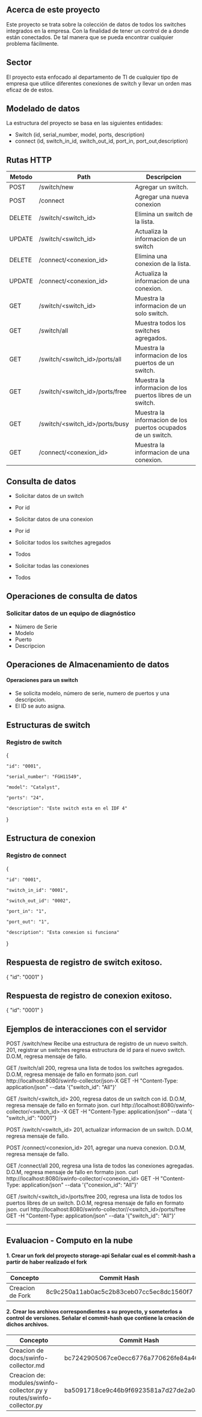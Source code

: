 ## Acerca de este proyecto
Este proyecto se trata sobre la colección de datos de todos los switches integrados en la empresa. Con la finalidad de tener un control de a donde están conectados. De tal manera que se pueda encontrar cualquier problema fácilmente.

## Sector
El proyecto esta enfocado al departamento de TI de cualquier tipo de empresa que utilice diferentes conexiones de switch y llevar un orden
mas eficaz de de estos.

## Modelado de datos
La estructura del proyecto se basa en las siguientes entidades:
-	Switch (id, serial_number, model, ports, description)
- connect (id, switch_in_id, switch_out_id, port_in, port_out,description)


## Rutas HTTP

|Metodo| Path                | Descripcion                            |
|-------------|------------------------|----------------------------- |
|POST| /switch/new          | Agregar un switch.                     |
|POST| /connect | Agregar una nueva conexion|
|DELETE| /switch/<switch_id>| Elimina un switch de la lista.|
|UPDATE| /switch/<switch_id>| Actualiza la informacion de un switch|
|DELETE| /connect/<conexion_id>| Elimina una conexion de la lista.|
|UPDATE| /connect/<conexion_id>| Actualiza la informacion de una conexion.|
|GET| /switch/<switch_id>| Muestra la informacion de un solo switch.|
|GET| /switch/all      | Muestra todos los switches agregados.  |
|GET| /switch/<switch_id>/ports/all | Muestra la informacion de los puertos de un switch.|
|GET| /switch/<switch_id>/ports/free | Muestra la informacion de los puertos libres de un switch.|
|GET| /switch/<switch_id>/ports/busy | Muestra la informacion de los puertos ocupados de un switch.|
|GET| /connect/<conexion_id>| Muestra la informacion de una conexion.|


## Consulta de datos
+ Solicitar datos de un switch
- Por id
+ Solicitar datos de una conexion
- Por id
+ Solicitar todos los switches agregados
- Todos
+ Solicitar todas las conexiones
- Todos


## Operaciones de consulta de datos
### Solicitar datos de un equipo de diagnóstico

- Número de Serie
- Modelo
- Puerto
- Descripcion


## Operaciones de Almacenamiento de datos
#### Operaciones para un switch
-	Se solicita modelo, número de serie, numero de puertos y una descripcion.
-	El ID se auto asigna.

## Estructuras de switch
### Registro de switch
{

    "id": "0001",

    "serial_number": "FGH11549",  

    "model": "Catalyst",

    "ports": "24",

    "description": "Este switch esta en el IDF 4"

}
## Estructura de conexion
### Registro de connect
{

    "id": "0001",    

    "switch_in_id": "0001",

    "switch_out_id": "0002",

    "port_in": "1",

    "port_out": "1",

    "description": "Esta conexion si funciona"

}

## Respuesta de registro de switch exitoso.
{ "id": "0001" }

## Respuesta de registro de conexion exitoso.
{ "id": "0001" }

## Ejemplos de interacciones con el servidor
POST /switch/new
Recibe una estructura de registro de un nuevo switch.
201, registrar un switches regresa estructura de id para el nuevo switch.
D.O.M, regresa mensaje de fallo.

GET /switch/all
200, regresa una lista de todos los switches agregados.
D.O.M, regresa mensaje de fallo en formato json.
curl http://localhost:8080/swinfo-collector/json-X GET -H "Content-Type: application/json" --data '{​​​​​​​"switch_id": "All"}​​​​​​​'

GET /switch/<switch_id>
200, regresa datos de un switch con id.
D.O.M, regresa mensaje de fallo en formato json.
curl http://localhost:8080/swinfo-collector/<switch_id> -X GET -H "Content-Type: application/json" --data '{​​​​​​​"switch_id": "0001"}

POST /switch/<switch_id>
201, actualizar informacion de un switch.
D.O.M, regresa mensaje de fallo.

POST /connect/<conexion_id>
201, agregar una nueva conexion.
D.O.M, regresa mensaje de fallo.

GET /connect/all
200, regresa una lista de todos las conexiones agregadas.
D.O.M, regresa mensaje de fallo en formato json.
curl http://localhost:8080/swinfo-collector/<conexion_id> GET -H "Content-Type: application/json" --data '{​​​​​​​"conexion_id": "All"}​​​​​​​'

GET /switch/<switch_id>/ports/free
200, regresa una lista de todos los puertos libres de un switch.
D.O.M, regresa mensaje de fallo en formato json.
curl http://localhost:8080/swinfo-collector//<switch_id>/ports/free GET -H "Content-Type: application/json" --data '{​​​​​​​"switch_id": "All"}​​​​​​​'



--------------------------------------------------------------------------------------------
## Evaluacion - Computo en la nube
#### 1.	Crear un fork del proyecto storage-api Señalar cual es el commit-hash a partir de haber realizado el fork
| Concepto            | Commit Hash                            |
|------------------------|----------------------------- |
| Creacion de Fork          |8c9c250a11ab0ac5c2b83ceb07cc5ec8dc1560f7                    |


#### 2.	Crear los archivos correspondientes a su proyecto, y someterlos a control de versiones. Señalar el commit-hash que contiene la creación de dichos archivos.

| Concepto            | Commit Hash                            |
|------------------------|----------------------------- |
| Creacion de docs/swinfo-collector.md         |bc7242905067ce0ecc6776a770626fe84a408d62    |
|Creacion de: modules/swinfo-collector.py y routes/swinfo-collector.py   | ba5091718ce9c46b9f6923581a7d27de2a085f37 |
